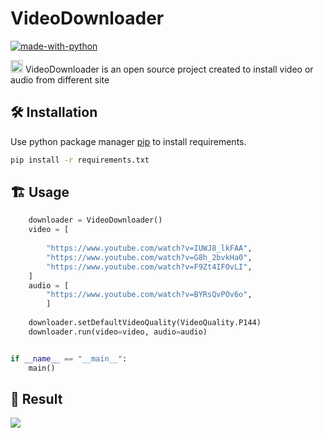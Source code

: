 #  VideoDownloader
[![made-with-python](https://img.shields.io/badge/Made%20with-Python-1f425f.svg)](https://www.python.org/)

	

<img src = "https://github.githubassets.com/images/mona-loading-dark.gif" height=20/> VideoDownloader is an open source project created to install video or audio from different site 

## :hammer_and_wrench: Installation 

Use python package manager [pip](https://pip.pypa.io/en/stable/) to install requirements.

```bash
pip install -r requirements.txt
```




## :building_construction: Usage

```python
    downloader = VideoDownloader()
    video = [
        
        "https://www.youtube.com/watch?v=IUWJ8_lkFAA",
        "https://www.youtube.com/watch?v=G8h_2bvkHa0",
        "https://www.youtube.com/watch?v=F9Zt4IFOvLI",
    ]
    audio = [
        "https://www.youtube.com/watch?v=BYRsQvPOv6o",
        ]
    
    downloader.setDefaultVideoQuality(VideoQuality.P144)
    downloader.run(video=video, audio=audio)


if __name__ == "__main__":
    main()
```
## :tada: Result

![](http://i.imgur.com/Ssfp7.gif)


